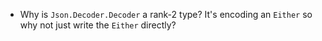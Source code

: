 + Why is `Json.Decoder.Decoder` a rank-2 type? It's encoding an `Either` so why
  not just write the `Either` directly?
